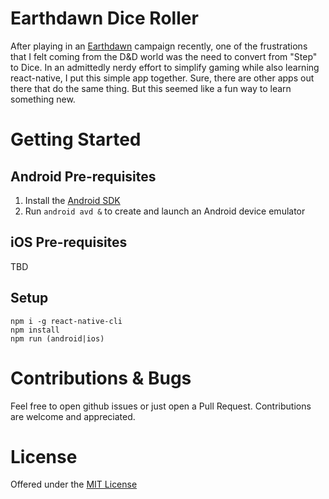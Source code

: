 # Earthdawn Dice Roller

After playing in an [Earthdawn](https://en.wikipedia.org/wiki/Earthdawn) campaign recently, one of the frustrations that I felt coming from the D&D world was the need to convert from "Step" to Dice. In an admittedly nerdy effort to simplify gaming while also learning react-native, I put this simple app together. Sure, there are other apps out there that do the same thing. But this seemed like a fun way to learn something new.

# Getting Started

## Android Pre-requisites

1. Install the [Android SDK](https://developer.android.com/studio/index.html)
1. Run `android avd &` to create and launch an Android device emulator

## iOS Pre-requisites

TBD

## Setup

    npm i -g react-native-cli
    npm install
    npm run (android|ios)

# Contributions & Bugs

Feel free to open github issues or just open a Pull Request. Contributions are welcome and appreciated.

# License

Offered under the [MIT License](https://opensource.org/licenses/MIT)
